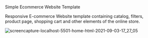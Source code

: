 Simple Ecommerce Website Template

Responsive E-commerce Website  template containing catalog, filters, product page, shopping cart and other elements of the online store. 

![screencapture-localhost-5501-home-html-2021-09-03-17_27_05](https://user-images.githubusercontent.com/67863031/132003833-01597545-78eb-4b4d-bc8f-ad6ae854dbf0.png)


